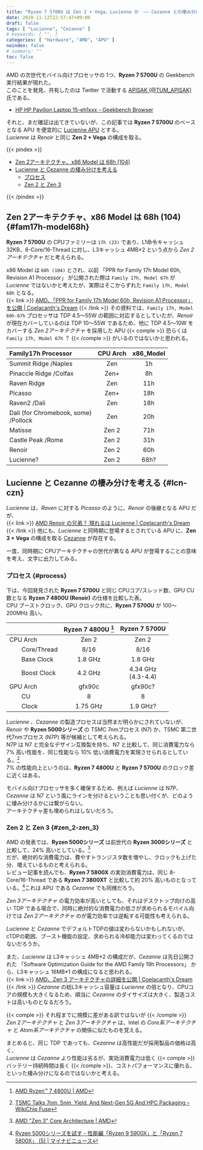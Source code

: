 ```yaml
---
title: "Ryzen 7 5700U は Zen 2 + Vega、Lucienne か　―― Cezanne との棲み分けは"
date: 2020-11-12T22:57:47+09:00
draft: false
tags: [ "Lucienne", "Cezanne" ]
# keywords: [ "", ]
categories: [ "Hardware", "AMD", "APU" ]
noindex: false
# summary: ""
toc: false
---
```


AMD の次世代モバイル向けプロセッサの 1つ、**Ryzen 7 5700U** の Geekbench 実行結果が現れた。  
このことを発見、共有したのは Twitter で活動する [APISAK (@TUM_APISAK)](https://twitter.com/TUM_APISAK) 氏である。  

 * [HP HP Pavilion Laptop 15-eh1xxx - Geekbench Browser](https://browser.geekbench.com/v5/compute/1804236)

それと、まだ確証は出てきていないが、この記事では **Ryzen 7 5700U** のベースとなる APU を便宜的に [Lucienne APU](/tags/lucienne) とする。  
*Lucienne* は *Renoir* と同じ **Zen 2 + Vega** の構成を取る。  

{{< pindex >}}

 * [Zen 2アーキテクチャ、x86 Model は 68h (104)](#fam17h-model68h)
 * [Lucienne と Cezanne の棲み分けを考える](#lcn-czn)
   * [プロセス](#process)
   * [Zen 2 と Zen 3](#zen_2-zen_3)

{{< /pindex >}}

## Zen 2アーキテクチャ、x86 Model は 68h (104) {#fam17h-model68h}

**Ryzen 7 5700U** の CPUファミリーは `17h (23)` であり、L1命令キャッシュ 32KB、8-Core/16-Thread に対し、L3キャッシュ 4MB\*2 という点から *Zen 2アーキテクチャ* だと考えられる。  

x86 Model は `68h (104)` とされ、以前 「PPR for Family 17h Model 60h, Revision A1 Processor」 が公開された際は `Family 17h, Model 67h` が *Lucienne* ではないかと考えたが、実際はそこからずれた `Family 17h, Model 68h` となる。  
{{< link >}} [AMD、「PPR for Family 17h Model 60h, Revision A1 Processor」を公開 | Coelacanth's Dream](/posts/2020/07/09/amd-ppr-fam17h-model60h/) {{< /link >}}
その資料では、`Family 17h, Model 60h-67h` プロセッサは TDP 4.5〜55W の範囲に対応するとしていたが、*Renoir* が現在カバーしているのは TDP 10〜55W であるため、他に TDP 4.5〜10W をカバーする *Zen 2アーキテクチャ* を採用した APU {{< comple >}} 恐らくは `Family 17h, Model 67h` ？ {{< /comple >}} がいるのではないかと思われる。  

| Family17h Processor | CPU Arch | x86\_Model |
| :-- | :--: | :--: |
| Summit Ridge /Naples | Zen | 1h |
| Pinaccle Ridge /Colfax | Zen+ | 8h |
| Raven Ridge | Zen | 11h |
| Picasso | Zen+ | 18h |
| Raven2 /Dali | Zen | 18h |
| Dali (for Chromebook, some)<br>/Pollock | Zen | 20h |
| Matisse | Zen 2 | 71h |
| Castle Peak /Rome | Zen 2 | 31h |
| Renoir | Zen 2 | 60h
| Lucienne? | Zen 2 | 68h? |


## Lucienne と Cezanne の棲み分けを考える {#lcn-czn}

*Lucienne* は、*Raven* に対する *Picasso* のように、*Renoir* の後継となる APU だが、  
{{< link >}} [AMD Renoir の兄弟？ 現れるは Lucienne | Coelacanth's Dream](/posts/2020/06/20/amd-lucianne-apu/) {{< /link >}}
他にも、*Lucienne* と同時期に登場するとされている APU に、**Zen 3 + Vega** の構成を取る [Cezanne](/tags/cezanne) が存在する。  

一度、同時期に CPUアーキテクチャの世代が異なる APU が登場することの意味を考え、文字に出力してみる。  

### プロセス {#process}

下は、今回発見された **Ryzen 7 5700U** と同じ CPUコア/スレッド数、GPU CU数となる **Ryzen 7 4800U (Renoir)** の仕様を比較した表。  
CPU ブーストクロック、GPU クロック共に、**Ryzen 7 5700U** が 100〜200MHz 高い。  

| | Ryzen 7 4800U [^rn-4800u] | Ryzen 7 5700U |
| :-- | :--: | :--: |
| CPU Arch | Zen 2 | Zen 2 |
| &emsp;&emsp;Core/Thread | 8/16 | 8/16 |
| &emsp;&emsp;Base Clock | 1.8 GHz | 1.8 GHz |
| &emsp;&emsp;Boost Clock | 4.2 GHz | 4.34 GHz<br>(4.3-4.4) |
| GPU Arch | gfx90c | gfx90c? |
| &emsp;&emsp;CU | 8 | 8 |
| &emsp;&emsp;Clock | 1.75 GHz | 1.9 GHz? |

[^rn-4800u]: [AMD Ryzen™ 7 4800U | AMD](https://www.amd.com/en/products/apu/amd-ryzen-7-4800u#product-specs)

*Lucienne* 、*Cezanne* の製造プロセスは当然まだ明らかにされていないが、*Renoir* や **Ryzen 5000シリーズ** の TSMC 7nmプロセス (N7) か、TSMC 第二世代7nmプロセス (N7P) 等が候補として考えられる。  
N7P は N7 と完全なデザイン互換製を持ち、N7 と比較して、同じ消費電力なら 7% 高い性能を、同じ性能なら 10% 低い消費電力を実現させられるとしている。[^n7p]  
7% の性能向上というのは、**Ryzen 7 4800U** と **Ryzen 7 5700U** のクロック差に近くはある。  

[^n7p]: [TSMC Talks 7nm, 5nm, Yield, And Next-Gen 5G And HPC Packaging – WikiChip Fuse](https://fuse.wikichip.org/news/2567/tsmc-talks-7nm-5nm-yield-and-next-gen-5g-and-hpc-packaging/)

モバイル向けプロセッサを多く確保するため、例えば *Lucienne* は N7P、*Cezanne* は N7 という風にラインを分けるということも思い付くが、どのように棲み分けるかには繋がらない。  
アーキテクチャ差も埋められはしないだろう。  

### Zen 2 と Zen 3 {#zen_2-zen_3}

AMD の発表では、**Ryzen 5000シリーズ** は前世代の **Ryzen 3000シリーズ** と比較して、24% 高いとしている。[^zen_3]  
だが、絶対的な消費電力は、費やすトランジスタ数を増やし、クロックも上げた分、増えているものと考えられる。  
レビュー記事を読んでも、**Ryzen 7 5800X** の実効消費電力は、同じ 8-Core/16-Thread である **Ryzen 7 3800XT** と比較して約 20% 高いものとなっている。[^r50-review]これは APU である *Cezanne* でも同様だろう。  

[^zen_3]: [AMD "Zen 3" Core Architecture | AMD](https://www.amd.com/en/technologies/zen-core-3)
[^r50-review]: [Ryzen 5000シリーズを試す - 性能編「Ryzen 9 5900X」と「Ryzen 7 5800X」 (5) | マイナビニュース](https://news.mynavi.jp/article/20201105-1457526/5)

*Zen 3アーキテクチャ* の電力効率が高いとしても、それはデスクトップ向けの高い TDP である場合で、同時に絶対的な消費電力の低さが求められるモバイル向けでは *Zen 2アーキテクチャ* のが電力効率では逆転する可能性も考えられる。  

*Lucienne* と *Cezanne* でデフォルトTDPの値は変わらないかもしれないが、cTDPの範囲、ブースト機能の設定、求められる冷却能力は変わってくるのではないだろうか。  

また、*Lucienne* は L3キャッシュ 4MB\*2 の構成だが、*Cezanne* は先日公開された 「Software Optimization Guide for the AMD Family 19h Processors」 から、L3キャッシュ 16MB\*1 の構成になると思われる。  
{{< link >}} [AMD、Zen 3 アーキテクチャの詳細を公開 | Coelacanth's Dream](/posts/2020/11/07/amd-zen_3-arch-detail/) {{< /link >}}
*Cezanne* の総L3キャッシュ容量は *Lucienne* の倍となり、CPUコアの規模も大きくなるため、順当に *Cezanne* のダイサイズは大きく、製造コストは高いものとなるだろう。  

{{< comple >}} それ程までに規模に差がある訳ではないが {{< /comple >}} *Zen 2アーキテクチャ* と *Zen 3アーキテクチャ* は、Intel の *Core系アーキテクチャ* と *Atom系アーキテクチャ* の関係に似たものを覚える。  

まとめると、同じ TDP であっても、*Cezanne* は高性能だが採用製品の価格は高く、  
*Lucienne* は *Cezanne* より性能は劣るが、実効消費電力は低く {{< comple >}} バッテリー持続時間は長く {{< /comple >}}、コストパフォーマンスに優れる、といった棲み分けになるのではないかと考える。  


